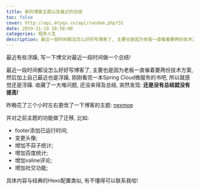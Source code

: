 ```yaml
---
title: 新的博客主题以及最近的总结
toc: false
cover: http://api.mtyqx.cn/api/random.php?31
date: 2019-11-19 18:50:00
categories: 程序人生
description: 最近一段时间都没怎么好好写博客了, 主要也是因为老板一直催着要两份技术方案, 然后加上自己最近也是浮躁, 刚刚看完一本Spring Cloud微服务的书吧, 所以就感觉还是浮躁. 收藏了一大堆问题, 还没来得及总结, 突然发现, 还是没有总结就没有提高!
---
```




最近有些浮躁, 写一下博文对最近一段时间做一个总结!

<!--more-->

最近一段时间都没怎么好好写博客了, 主要也是因为老板一直催着要两份技术方案, 然后加上自己最近也是浮躁, 刚刚看完一本Spring Cloud微服务的书吧, 所以就感觉还是浮躁. 收藏了一大堆问题, 还没来得及总结, 突然发现: **还是没有总结就没有提高!**

昨晚花了三个小时左右更改了一下博客的主题: [nexmoe](https://nexmoe.com/)

并对之前主题的功能做了迁移, 比如: 

-   footer添加已运行时间;
-   变更头像;
-   增加不蒜子统计;
-   增加百度统计;
-   增加valine评论;
-   增加社交功能;

具体内容与经典的Hexo配置类似, 有不懂得可以联系我哈!



